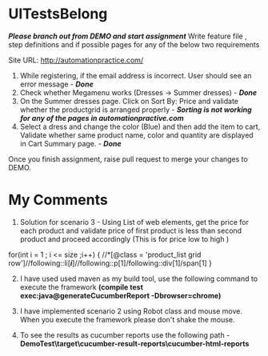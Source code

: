 # UITestsBelong

***Please branch out from DEMO and start assignment***
Write feature file , step definitions and if possible pages for any of the below two requirements 

Site URL: http://automationpractice.com/

1.	While registering, if the email address is incorrect. User should see an error message - ***Done***
2.	Check whether Megamenu works (Dresses -> Summer dresses) -  ***Done***
3.	On the Summer dresses page. Click on Sort By: Price and validate whether the productgrid is arranged properly -  ***Sorting is not working for any of the pages in automationpractive.com***
4.	Select a dress and change the color (Blue) and then add the item to cart, Validate	whether same product name, color and quantity are displayed in Cart Summary page. -  ***Done***


Once you finish assignment,
raise pull request to merge your changes to DEMO. 

# My Comments
1) Solution for scenario 3 - Using List of web elements, get the price for each product and validate price of first product is less than second product and proceed accordingly (This is for price low to high ) 

for(int i = 1 ; i <= size ;i++)
{
//*[@class = 'product_list grid row']//following::li[***i***]//following::p[1]/following::div[1]/span[1]
}

2) I have used used maven as my build tool, use the following command to execute the framework **(compile test exec:java@generateCucumberReport -Dbrowser=chrome)**

3) I have implemented scenario 2 using Robot class and mouse move. When you execute the framework please don't shake the mouse.

4) To see the results as cucumber reports use the following path - **DemoTest\target\cucumber-result-reports\cucumber-html-reports**
 

 

